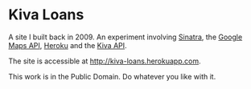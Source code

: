 # Kiva Loans

A site I built back in 2009. An experiment involving [Sinatra](http://www.sinatrarb.com/), the [Google Maps API](https://developers.google.com/maps/), [Heroku](https://www.heroku.com/) and the [Kiva API](http://build.kiva.org/).

The site is accessible at http://kiva-loans.herokuapp.com.

This work is in the Public Domain. Do whatever you like with it.
